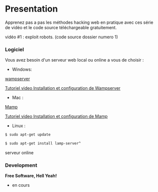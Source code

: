 # Presentation

 Apprenez pas a pas les méthodes hacking web en pratique avec ces série de vidéo et le code source téléchargeable gratuitement.
 
 vidéo #1 : exploit robots. (code source dossier numero 1)

### Logiciel

Vous avez besoin d'un serveur web local ou online a vous de choisir :


* Windows:

[wampserver](http://www.wampserver.com/) 

[Tutoriel video Installation et configuration de Wampserver](https://www.youtube.com/watch?v=og-UxyCl3z8) 

* Mac :

[Mamp](https://www.mamp.info/en/) 

[Tutoriel video Installation et configuration de Mamp](http://www.sousdoues.com/formations/php/installation-sur-mac/) 

* Linux :
```sh
$ sudo apt-get update
```
```sh
$ sudo apt-get install lamp-server^
```

serveur online 

### Development



**Free Software, Hell Yeah!**

- en cours 

